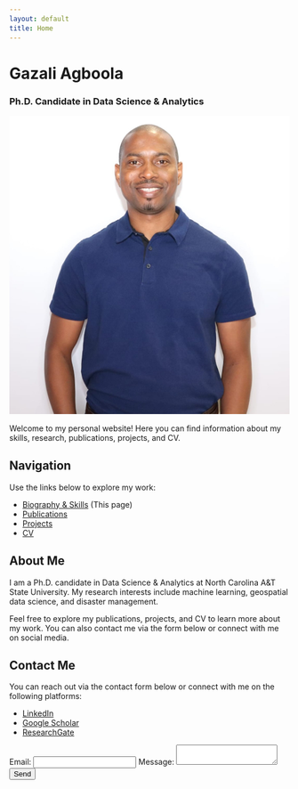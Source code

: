 ```yaml
---
layout: default
title: Home
---
```


# Gazali Agboola
### Ph.D. Candidate in Data Science & Analytics

![Headshot](/assets/img/gazal-headshot.jpg)

Welcome to my personal website! Here you can find information about my skills, research, publications, projects, and CV.

## Navigation
Use the links below to explore my work:

- [Biography & Skills](#) (This page)
- [Publications](publications.md)
- [Projects](project.md)
- [CV](resume.md)

## About Me
I am a Ph.D. candidate in Data Science & Analytics at North Carolina A&T State University. My research interests include machine learning, geospatial data science, and disaster management. 

Feel free to explore my publications, projects, and CV to learn more about my work. You can also contact me via the form below or connect with me on social media.

## Contact Me
You can reach out via the contact form below or connect with me on the following platforms:
- [LinkedIn](https://www.linkedin.com/in/gazal-agboola-351b44b8/)
- [Google Scholar](https://scholar.google.com/citations?hl=en&user=qs8xlvMAAAAJ)
- [ResearchGate](https://www.researchgate.net/profile/Gazali-Agboola)

<form action="https://formspree.io/f/mwplnnrp" method="POST">
  <label for="email">Email:</label>
  <input type="email" id="email" name="email" required>
  <label for="message">Message:</label>
  <textarea id="message" name="message" required></textarea>
  <button type="submit">Send</button>
</form>
